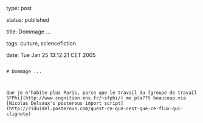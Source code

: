 type: post
status: published
title: Dommage ...
tags: culture, sciencefiction
date: Tue Jan 25 13:12:21 CET 2005
~~~~~~
# Dommage ...

Que je n'habite plus Paris, parce que le travail du [groupe de travail SFPhi](http://www.cognition.ens.fr/~sfphi/) me pla??t beaucoup.via [Nicolas Delsaux's posterous import script](http://riduidel.posterous.com/quest-ce-que-cest-que-ce-flux-qui-clignote)